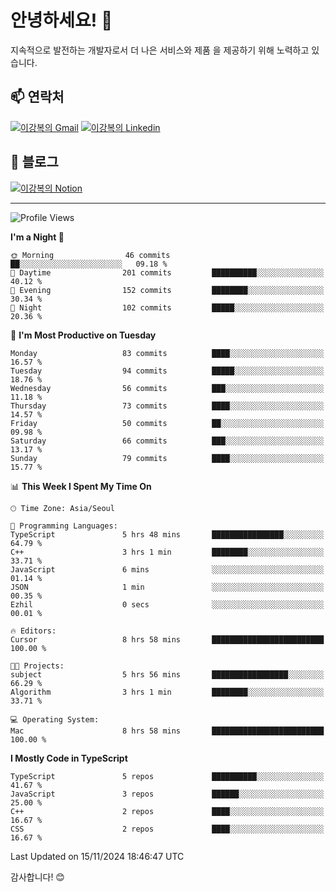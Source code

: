 # 안녕하세요! 👋

지속적으로 발전하는 개발자로서 더 나은 서비스와 제품
을 제공하기 위해 노력하고 있습니다.

## 📫 연락처
[![이강복의 Gmail](https://img.shields.io/badge/Gmail-D14836?style=for-the-badge&logo=gmail&logoColor=white)](mailto:pmmm114@gmail.com)
[![이강복의 Linkedin](https://img.shields.io/badge/LinkedIn-0077B5?style=for-the-badge&logo=linkedin&logoColor=white)](https://www.linkedin.com/in/lkb0297)

## 📝 블로그
[![이강복의 Notion](https://img.shields.io/badge/Notion-000000?style=for-the-badge&logo=notion&logoColor=white)](https://pmmm114.notion.site/)

---
<!--START_SECTION:waka-->
![Profile Views](http://img.shields.io/badge/Profile%20Views-32-blue)

**I'm a Night 🦉** 

```text
🌞 Morning                46 commits          ██░░░░░░░░░░░░░░░░░░░░░░░   09.18 % 
🌆 Daytime                201 commits         ██████████░░░░░░░░░░░░░░░   40.12 % 
🌃 Evening                152 commits         ████████░░░░░░░░░░░░░░░░░   30.34 % 
🌙 Night                  102 commits         █████░░░░░░░░░░░░░░░░░░░░   20.36 % 
```
📅 **I'm Most Productive on Tuesday** 

```text
Monday                   83 commits          ████░░░░░░░░░░░░░░░░░░░░░   16.57 % 
Tuesday                  94 commits          █████░░░░░░░░░░░░░░░░░░░░   18.76 % 
Wednesday                56 commits          ███░░░░░░░░░░░░░░░░░░░░░░   11.18 % 
Thursday                 73 commits          ████░░░░░░░░░░░░░░░░░░░░░   14.57 % 
Friday                   50 commits          ██░░░░░░░░░░░░░░░░░░░░░░░   09.98 % 
Saturday                 66 commits          ███░░░░░░░░░░░░░░░░░░░░░░   13.17 % 
Sunday                   79 commits          ████░░░░░░░░░░░░░░░░░░░░░   15.77 % 
```


📊 **This Week I Spent My Time On** 

```text
🕑︎ Time Zone: Asia/Seoul

💬 Programming Languages: 
TypeScript               5 hrs 48 mins       ████████████████░░░░░░░░░   64.79 % 
C++                      3 hrs 1 min         ████████░░░░░░░░░░░░░░░░░   33.71 % 
JavaScript               6 mins              ░░░░░░░░░░░░░░░░░░░░░░░░░   01.14 % 
JSON                     1 min               ░░░░░░░░░░░░░░░░░░░░░░░░░   00.35 % 
Ezhil                    0 secs              ░░░░░░░░░░░░░░░░░░░░░░░░░   00.01 % 

🔥 Editors: 
Cursor                   8 hrs 58 mins       █████████████████████████   100.00 % 

🐱‍💻 Projects: 
subject                  5 hrs 56 mins       █████████████████░░░░░░░░   66.29 % 
Algorithm                3 hrs 1 min         ████████░░░░░░░░░░░░░░░░░   33.71 % 

💻 Operating System: 
Mac                      8 hrs 58 mins       █████████████████████████   100.00 % 
```

**I Mostly Code in TypeScript** 

```text
TypeScript               5 repos             ██████████░░░░░░░░░░░░░░░   41.67 % 
JavaScript               3 repos             ██████░░░░░░░░░░░░░░░░░░░   25.00 % 
C++                      2 repos             ████░░░░░░░░░░░░░░░░░░░░░   16.67 % 
CSS                      2 repos             ████░░░░░░░░░░░░░░░░░░░░░   16.67 % 
```




 Last Updated on 15/11/2024 18:46:47 UTC
<!--END_SECTION:waka-->

감사합니다! 😊
